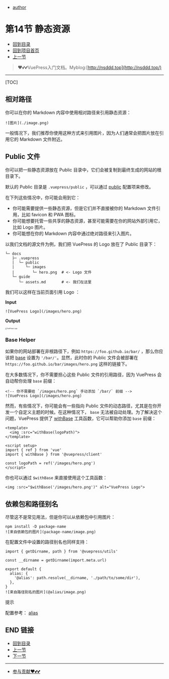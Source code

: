 + [author](https://github.com/3293172751)

# 第14节 静态资源

+ [回到目录](../README.md)
+ [回到项目首页](../../README.md)
+ [上一节](13.md)
> ❤️💕💕VuePress入门文档。Myblog:[http://nsddd.top](http://nsddd.top/)
---
[TOC]

## 相对路径

你可以在你的 Markdown 内容中使用相对路径来引用静态资源：

```
![图片](./image.png)
```

一般情况下，我们推荐你使用这种方式来引用图片，因为人们通常会把图片放在引用它的 Markdown 文件附近。



## Public 文件

你可以把一些静态资源放在 Public 目录中，它们会被复制到最终生成的网站的根目录下。

默认的 Public 目录是 `.vuepress/public` ，可以通过 [public](https://v2.vuepress.vuejs.org/zh/reference/config.html#public) 配置项来修改。

在下列这些情况中，你可能会用到它：

- 你可能需要提供一些静态资源，但是它们并不直接被你的 Markdown 文件引用，比如 favicon 和 PWA 图标。
- 你可能想要托管一些共享的静态资源，甚至可能需要在你的网站外部引用它，比如 Logo 图片。
- 你可能想在你的 Markdown 内容中通过绝对路径来引入图片。

以我们文档的源文件为例，我们把 VuePress 的 Logo 放在了 Public 目录下：

```
└─ docs
   ├─ .vuepress
   |  └─ public
   |     └─ images
   |        └─ hero.png  # <- Logo 文件
   └─ guide
      └─ assets.md       # <- 我们在这里
```

我们可以这样在当前页面引用 Logo ：

**Input**

```
![VuePress Logo](/images/hero.png)
```

**Output**

<img src="https://v2.vuepress.vuejs.org/images/hero.png" alt="VuePress Logo" style="zoom:33%;" />

### Base Helper

如果你的网站部署在非根路径下，例如 `https://foo.github.io/bar/` ，那么你应该把 [base](https://v2.vuepress.vuejs.org/zh/reference/config.html#base) 设置为 `'/bar/'`。显然，此时你的 Public 文件会被部署在 `https://foo.github.io/bar/images/hero.png` 这样的链接下。

在大多数情况下，你不需要担心这些 Public 文件的引用路径，因为 VuePress 会自动帮你处理 `base` 前缀：

```
<!-- 你不需要给 `/images/hero.png` 手动添加 `/bar/` 前缀 -->
![VuePress Logo](/images/hero.png)
```

然而，有些情况下，你可能会有一些指向 Public 文件的动态路径，尤其是在你开发一个自定义主题的时候。在这种情况下， `base` 无法被自动处理。为了解决这个问题，VuePress 提供了 [withBase](https://v2.vuepress.vuejs.org/zh/reference/client-api.html#withbase) 工具函数，它可以帮助你添加 `base` 前缀：

```
<template>
  <img :src="withBase(logoPath)">
</template>

<script setup>
import { ref } from 'vue'
import { withBase } from '@vuepress/client'

const logoPath = ref('/images/hero.png')
</script>
```

你也可以通过 `$withBase` 来直接使用这个工具函数：

```
<img :src="$withBase('/images/hero.png')" alt="VuePress Logo">
```

## 依赖包和路径别名

尽管这不是常见用法，但是你可以从依赖包中引用图片：

```
npm install -D package-name
![来自依赖包的图片](package-name/image.png)
```

在配置文件中设置的路径别名也同样支持：

```
import { getDirname, path } from '@vuepress/utils'

const __dirname = getDirname(import.meta.url)

export default {
  alias: {
    '@alias': path.resolve(__dirname, './path/to/some/dir'),
  },
}
![来自路径别名的图片](@alias/image.png)
```

提示

配置参考： [alias](https://v2.vuepress.vuejs.org/zh/reference/plugin-api.html#alias)



## END 链接
+ [回到目录](../README.md)
+ [上一节](13.md)
+ [下一节](15.md)
---
+ [参与贡献❤️💕💕](https://github.com/3293172751/Block_Chain/blob/master/Git/git-contributor.md)